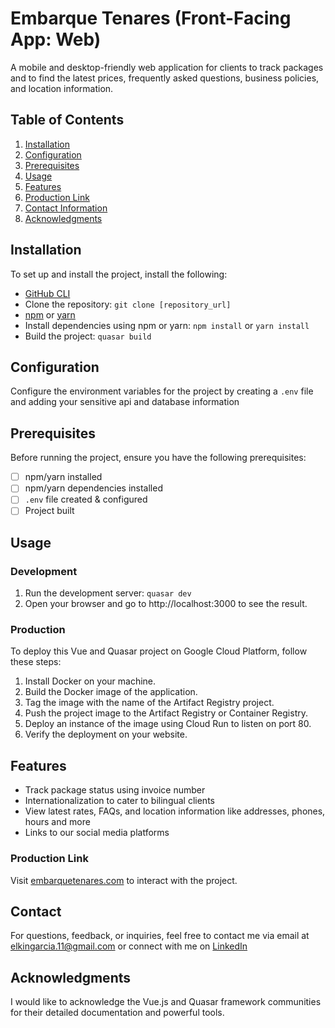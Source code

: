 # Embarque Tenares (Front-Facing App: Web)

A mobile and desktop-friendly web application for clients to track packages and to find the latest prices, frequently asked questions, business policies, and location information.

## Table of Contents

1. [Installation](#installation)
2. [Configuration](#configuration)
3. [Prerequisites](#prerequisites)
4. [Usage](#usage)
5. [Features](#features)
6. [Production Link](#production-link)
7. [Contact Information](#contact-information)
8. [Acknowledgments](#acknowledgments)

## Installation

To set up and install the project, install the following:

- [GitHub CLI](https://github.com/git-guides/install-git)
- Clone the repository: `git clone [repository_url]`
- [npm](https://docs.npmjs.com/) or [yarn](https://classic.yarnpkg.com/en/docs/install/)
- Install dependencies using npm or yarn: `npm install` or `yarn install`
- Build the project: `quasar build`

## Configuration

Configure the environment variables for the project by creating a `.env` file and adding your sensitive api and database information

## Prerequisites

Before running the project, ensure you have the following prerequisites:

- [ ] npm/yarn installed
- [ ] npm/yarn dependencies installed
- [ ] `.env` file created & configured
- [ ] Project built

## Usage

### Development

1. Run the development server: `quasar dev`
2. Open your browser and go to http://localhost:3000 to see the result.

### Production

To deploy this Vue and Quasar project on Google Cloud Platform, follow these steps:

1. Install Docker on your machine.
2. Build the Docker image of the application.
3. Tag the image with the name of the Artifact Registry project.
4. Push the project image to the Artifact Registry or Container Registry.
5. Deploy an instance of the image using Cloud Run to listen on port 80.
6. Verify the deployment on your website.

## Features

- Track package status using invoice number
- Internationalization to cater to bilingual clients
- View latest rates, FAQs, and location information like addresses, phones, hours and more
- Links to our social media platforms

### Production Link

Visit [embarquetenares.com](https://embarquetenares.com) to interact with the project.

## Contact

For questions, feedback, or inquiries, feel free to contact me via email at elkingarcia.11@gmail.com or connect with me on [LinkedIn](https://www.linkedin.com/in/elkingarcia11/)

## Acknowledgments

I would like to acknowledge the Vue.js and Quasar framework communities for their detailed documentation and powerful tools.
